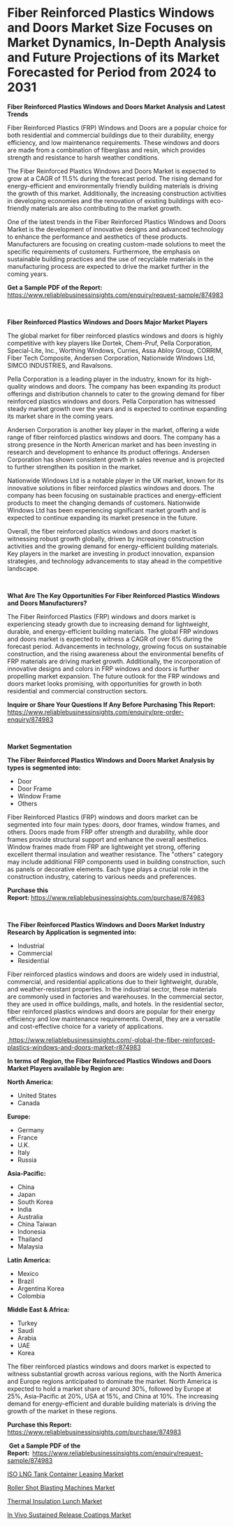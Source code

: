 <p><h1>Fiber Reinforced Plastics Windows and Doors Market Size Focuses on Market Dynamics, In-Depth Analysis and Future Projections of its Market Forecasted for Period from 2024 to 2031</h1></p><p><strong>Fiber Reinforced Plastics Windows and Doors Market Analysis and Latest Trends</strong></p>
<p><p>Fiber Reinforced Plastics (FRP) Windows and Doors are a popular choice for both residential and commercial buildings due to their durability, energy efficiency, and low maintenance requirements. These windows and doors are made from a combination of fiberglass and resin, which provides strength and resistance to harsh weather conditions.</p><p>The Fiber Reinforced Plastics Windows and Doors Market is expected to grow at a CAGR of 11.5% during the forecast period. The rising demand for energy-efficient and environmentally friendly building materials is driving the growth of this market. Additionally, the increasing construction activities in developing economies and the renovation of existing buildings with eco-friendly materials are also contributing to the market growth.</p><p>One of the latest trends in the Fiber Reinforced Plastics Windows and Doors Market is the development of innovative designs and advanced technology to enhance the performance and aesthetics of these products. Manufacturers are focusing on creating custom-made solutions to meet the specific requirements of customers. Furthermore, the emphasis on sustainable building practices and the use of recyclable materials in the manufacturing process are expected to drive the market further in the coming years.</p></p>
<p><strong>Get a Sample PDF of the Report:&nbsp;</strong> <a href="https://www.reliablebusinessinsights.com/enquiry/request-sample/874983">https://www.reliablebusinessinsights.com/enquiry/request-sample/874983</a></p>
<p>&nbsp;</p>
<p><strong>Fiber Reinforced Plastics Windows and Doors Major Market Players</strong></p>
<p><p>The global market for fiber reinforced plastics windows and doors is highly competitive with key players like Dortek, Chem-Pruf, Pella Corporation, Special-Lite, Inc., Worthing Windows, Curries, Assa Abloy Group, CORRIM, Fiber Tech Composite, Andersen Corporation, Nationwide Windows Ltd, SIMCO INDUSTRIES, and Ravalsons. </p><p>Pella Corporation is a leading player in the industry, known for its high-quality windows and doors. The company has been expanding its product offerings and distribution channels to cater to the growing demand for fiber reinforced plastics windows and doors. Pella Corporation has witnessed steady market growth over the years and is expected to continue expanding its market share in the coming years.</p><p>Andersen Corporation is another key player in the market, offering a wide range of fiber reinforced plastics windows and doors. The company has a strong presence in the North American market and has been investing in research and development to enhance its product offerings. Andersen Corporation has shown consistent growth in sales revenue and is projected to further strengthen its position in the market.</p><p>Nationwide Windows Ltd is a notable player in the UK market, known for its innovative solutions in fiber reinforced plastics windows and doors. The company has been focusing on sustainable practices and energy-efficient products to meet the changing demands of customers. Nationwide Windows Ltd has been experiencing significant market growth and is expected to continue expanding its market presence in the future.</p><p>Overall, the fiber reinforced plastics windows and doors market is witnessing robust growth globally, driven by increasing construction activities and the growing demand for energy-efficient building materials. Key players in the market are investing in product innovation, expansion strategies, and technology advancements to stay ahead in the competitive landscape.</p></p>
<p>&nbsp;</p>
<p><strong>What Are The Key Opportunities For Fiber Reinforced Plastics Windows and Doors Manufacturers?</strong></p>
<p><p>The Fiber Reinforced Plastics (FRP) windows and doors market is experiencing steady growth due to increasing demand for lightweight, durable, and energy-efficient building materials. The global FRP windows and doors market is expected to witness a CAGR of over 6% during the forecast period. Advancements in technology, growing focus on sustainable construction, and the rising awareness about the environmental benefits of FRP materials are driving market growth. Additionally, the incorporation of innovative designs and colors in FRP windows and doors is further propelling market expansion. The future outlook for the FRP windows and doors market looks promising, with opportunities for growth in both residential and commercial construction sectors.</p></p>
<p><strong>Inquire or Share Your Questions If Any Before Purchasing This Report:</strong> <a href="https://www.reliablebusinessinsights.com/enquiry/pre-order-enquiry/874983">https://www.reliablebusinessinsights.com/enquiry/pre-order-enquiry/874983</a></p>
<p>&nbsp;</p>
<p><strong>Market Segmentation</strong></p>
<p><strong>The Fiber Reinforced Plastics Windows and Doors Market Analysis by types is segmented into:</strong></p>
<p><ul><li>Door</li><li>Door Frame</li><li>Window Frame</li><li>Others</li></ul></p>
<p><p>Fiber Reinforced Plastics (FRP) windows and doors market can be segmented into four main types: doors, door frames, window frames, and others. Doors made from FRP offer strength and durability, while door frames provide structural support and enhance the overall aesthetics. Window frames made from FRP are lightweight yet strong, offering excellent thermal insulation and weather resistance. The "others" category may include additional FRP components used in building construction, such as panels or decorative elements. Each type plays a crucial role in the construction industry, catering to various needs and preferences.</p></p>
<p><strong>Purchase this Report:&nbsp;</strong><a href="https://www.reliablebusinessinsights.com/purchase/874983">https://www.reliablebusinessinsights.com/purchase/874983</a></p>
<p>&nbsp;</p>
<p><strong>The Fiber Reinforced Plastics Windows and Doors Market Industry Research by Application is segmented into:</strong></p>
<p><ul><li>Industrial</li><li>Commercial</li><li>Residential</li></ul></p>
<p><p>Fiber reinforced plastics windows and doors are widely used in industrial, commercial, and residential applications due to their lightweight, durable, and weather-resistant properties. In the industrial sector, these materials are commonly used in factories and warehouses. In the commercial sector, they are used in office buildings, malls, and hotels. In the residential sector, fiber reinforced plastics windows and doors are popular for their energy efficiency and low maintenance requirements. Overall, they are a versatile and cost-effective choice for a variety of applications.</p></p>
<p><a href="https://www.reliablebusinessinsights.com/-global-the-fiber-reinforced-plastics-windows-and-doors-market-r874983">&nbsp;https://www.reliablebusinessinsights.com/-global-the-fiber-reinforced-plastics-windows-and-doors-market-r874983</a></p>
<p><strong>In terms of Region, the Fiber Reinforced Plastics Windows and Doors Market Players available by Region are:</strong></p>
<p>
    <p> <strong> North America: </strong>
        <ul>
            <li>United States</li>
            <li>Canada</li>
        </ul>
        </p> 
    <p> <strong> Europe: </strong>
        <ul>
            <li>Germany</li>
            <li>France</li>
            <li>U.K.</li>
            <li>Italy</li>
            <li>Russia</li>
        </ul>
        </p> 
    <p> <strong> Asia-Pacific: </strong>
        <ul>
            <li>China</li>
            <li>Japan</li>
            <li>South Korea</li>
            <li>India</li>
            <li>Australia</li>
            <li>China Taiwan</li>
            <li>Indonesia</li>
            <li>Thailand</li>
            <li>Malaysia</li>
        </ul>
        </p> 
    <p> <strong> Latin America: </strong>
        <ul>
            <li>Mexico</li>
            <li>Brazil</li>
            <li>Argentina Korea</li>
            <li>Colombia</li>
        </ul>
        </p> 
    <p> <strong> Middle East & Africa: </strong>
        <ul>
            <li>Turkey</li>
            <li>Saudi</li>
            <li>Arabia</li>
            <li>UAE</li>
            <li>Korea</li>
        </ul>
    </p>
    </p>
<p><p>The fiber reinforced plastics windows and doors market is expected to witness substantial growth across various regions, with the North America and Europe regions anticipated to dominate the market. North America is expected to hold a market share of around 30%, followed by Europe at 25%, Asia-Pacific at 20%, USA at 15%, and China at 10%. The increasing demand for energy-efficient and durable building materials is driving the growth of the market in these regions.</p></p>
<p><strong>Purchase this Report: </strong><a href="https://www.reliablebusinessinsights.com/purchase/874983">https://www.reliablebusinessinsights.com/purchase/874983</a></p>
<p>&nbsp;<strong>Get a Sample PDF of the Report:&nbsp;&nbsp;</strong><a href="https://www.reliablebusinessinsights.com/enquiry/request-sample/874983">https://www.reliablebusinessinsights.com/enquiry/request-sample/874983</a></p>
<p><strong></strong></p>
<p><p><a href="https://medium.com/@gwendolynbruen/iso-lng-tank-container-leasing-market-a-global-and-regional-analysis-focus-on-end-user-product-3d90b0786bcc">ISO LNG Tank Container Leasing Market</a></p><p><a href="https://github.com/eliasMan59/Market-Research-Report-List-1/blob/main/roller-shot-blasting-machines-market.md">Roller Shot Blasting Machines Market</a></p><p><a href="https://github.com/MaryamSipes/Market-Research-Report-List-1/blob/main/thermal-insulation-lunch-market.md">Thermal Insulation Lunch Market</a></p><p><a href="https://medium.com/@cyb3rpunksai/comprehensive-analysis-of-the-global-in-vivo-sustained-release-coatings-market-growth-trends-cbd122031cd6">In Vivo Sustained Release Coatings Market</a></p></p>